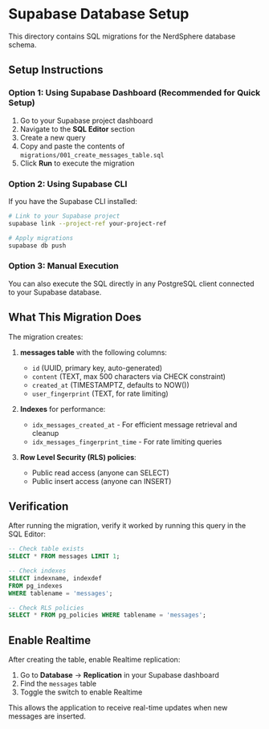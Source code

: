 # Supabase Database Setup

This directory contains SQL migrations for the NerdSphere database schema.

## Setup Instructions

### Option 1: Using Supabase Dashboard (Recommended for Quick Setup)

1. Go to your Supabase project dashboard
2. Navigate to the **SQL Editor** section
3. Create a new query
4. Copy and paste the contents of `migrations/001_create_messages_table.sql`
5. Click **Run** to execute the migration

### Option 2: Using Supabase CLI

If you have the Supabase CLI installed:

```bash
# Link to your Supabase project
supabase link --project-ref your-project-ref

# Apply migrations
supabase db push
```

### Option 3: Manual Execution

You can also execute the SQL directly in any PostgreSQL client connected to your Supabase database.

## What This Migration Does

The migration creates:

1. **messages table** with the following columns:
   - `id` (UUID, primary key, auto-generated)
   - `content` (TEXT, max 500 characters via CHECK constraint)
   - `created_at` (TIMESTAMPTZ, defaults to NOW())
   - `user_fingerprint` (TEXT, for rate limiting)

2. **Indexes** for performance:
   - `idx_messages_created_at` - For efficient message retrieval and cleanup
   - `idx_messages_fingerprint_time` - For rate limiting queries

3. **Row Level Security (RLS) policies**:
   - Public read access (anyone can SELECT)
   - Public insert access (anyone can INSERT)

## Verification

After running the migration, verify it worked by running this query in the SQL Editor:

```sql
-- Check table exists
SELECT * FROM messages LIMIT 1;

-- Check indexes
SELECT indexname, indexdef 
FROM pg_indexes 
WHERE tablename = 'messages';

-- Check RLS policies
SELECT * FROM pg_policies WHERE tablename = 'messages';
```

## Enable Realtime

After creating the table, enable Realtime replication:

1. Go to **Database** → **Replication** in your Supabase dashboard
2. Find the `messages` table
3. Toggle the switch to enable Realtime

This allows the application to receive real-time updates when new messages are inserted.
